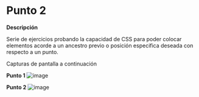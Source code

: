 # Punto 2

**Descripción**

Serie de ejercicios probando la capacidad de CSS para poder colocar elementos acorde a un ancestro previo o posición especifica deseada con respecto a un punto.

Capturas de pantalla a continuación

**Punto 1**
![image](https://github.com/user-attachments/assets/fcf42d51-3e0f-40b9-8f0d-4f63b36ccc86)




**Punto 2**
![image](https://github.com/user-attachments/assets/495a50f0-61e6-4538-8b1d-72160d3c3ebe)

